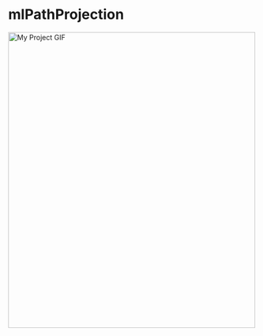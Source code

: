# mlPathProjection
<img src="https://www.dropbox.com/s/jamvwevi593a5sa/giphy.gif?dl=0" alt="My Project GIF" width="500" height="600">


